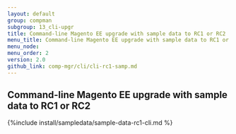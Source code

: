 ```yaml
---
layout: default 
group: compman
subgroup: 13_cli-upgr
title: Command-line Magento EE upgrade with sample data to RC1 or RC2 
menu_title: Command-line Magento EE upgrade with sample data to RC1 or RC2 
menu_node: 
menu_order: 2
version: 2.0
github_link: comp-mgr/cli/cli-rc1-samp.md
---
```


## Command-line Magento EE upgrade with sample data to RC1 or RC2 

{%include install/sampledata/sample-data-rc1-cli.md %}
